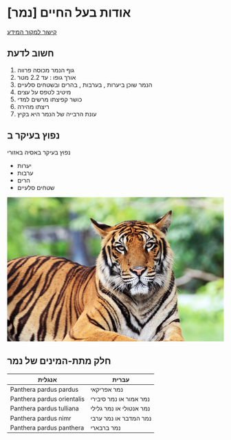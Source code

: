 # [אודות בעל החיים [נמר
[קישור למקור המידע](https://he.wikipedia.org/wiki/%D7%A0%D7%9E%D7%A8)

## חשוב לדעת
1.  גוף הנמר מכוסה פרווה
2.  אורך גופו : עד 2.2 מטר
3.  הנמר שוכן ביערות , בערבות , בהרים ובשטחים סלעיים
4.  מיטיב לטפס על עצים
5.  כושר קפיצתו מרשים למדי
6.  ריצתו מהירה
7.  עונת הרבייה של הנמר היא בקיץ


## נפוץ בעיקר ב
נפוץ בעיקר באסיה באזורי
- יערות
- ערבות
- הרים
- שטחים סלעיים

![תמונה להמחשה](/images/נמר.jpg)

## חלק מתת-המינים של נמר
אנגלית | עברית
-------|--------
Panthera pardus pardus | נמר אפריקאי
Panthera pardus orientalis | נמר אמור או נמר סיבירי
Panthera pardus tulliana | נמר אנטולי או נמר גלילי
Panthera pardus nimr | נמר המדבר או נמר ערבי
Panthera pardus panthera | נמר ברבארי
